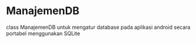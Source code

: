 # ManajemenDB
class ManajemenDB untuk mengatur database pada aplikasi android secara portabel menggunakan SQLite
